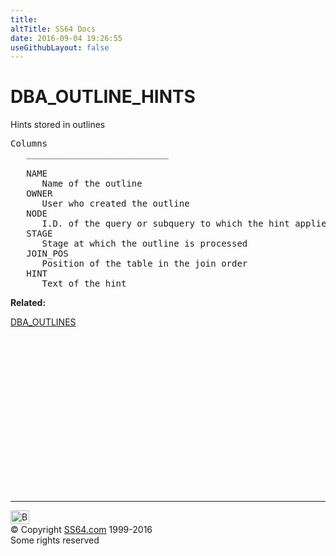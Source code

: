 ```yaml
---
title:
altTitle: SS64 Docs
date: 2016-09-04 19:26:55
useGithubLayout: false
---
```

<!-- #BeginLibraryItem "/Library/head_orad.lbi" --><!-- #EndLibraryItem --><h1>DBA_OUTLINE_HINTS </h1><p> Hints stored in outlines </p> 
 
<pre>Columns
   ___________________________
 
   NAME
      Name of the outline
   OWNER
      User who created the outline
   NODE
      I.D. of the query or subquery to which the hint applies
   STAGE
      Stage at which the outline is processed
   JOIN_POS
      Position of the table in the join order
   HINT
      Text of the hint</pre>
<p><b>Related:</b></p>
<p><a href="DBA_OUTLINES.html">DBA_OUTLINES</a></p><!-- #BeginLibraryItem "/Library/foot_orad.lbi" --><p>
<!-- oracle-footer -->
<ins class="adsbygoogle" style="display:inline-block;width:300px;height:250px" data-ad-client="ca-pub-6140977852749469" data-ad-slot="4275490898"></ins>
<script>
(adsbygoogle = window.adsbygoogle || []).push({});
</script></p>
<hr>
<div id="bl" class="footer"><a href="DBA_OUTLINE_HINTS.html#"><img src="../images/top.png" width="30" height="22" alt="Back to the Top"></a></div>
<div id="br" class="footer, tagline">© Copyright <a href="../index.html">SS64.com</a> 1999-2016<br>
Some rights reserved</div>
<!-- #EndLibraryItem -->

